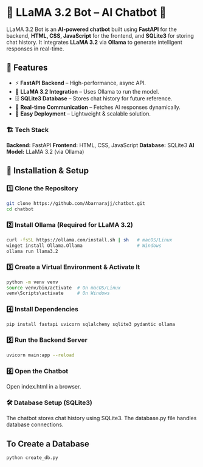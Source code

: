 # 🤖 LLaMA 3.2 Bot – AI Chatbot 🚀  

LLaMA 3.2 Bot is an **AI-powered chatbot** built using **FastAPI** for the backend, **HTML, CSS, JavaScript** for the frontend, and **SQLite3** for storing chat history. It integrates **LLaMA 3.2** via **Ollama** to generate intelligent responses in real-time.  

## 🌟 Features  
- ⚡ **FastAPI Backend** – High-performance, async API.  
- 🤖 **LLaMA 3.2 Integration** – Uses Ollama to run the model.  
- 🗄 **SQLite3 Database** – Stores chat history for future reference.  
- 📡 **Real-time Communication** – Fetches AI responses dynamically.  
- 🔌 **Easy Deployment** – Lightweight & scalable solution.  

### 🏗 Tech Stack
**Backend:** FastAPI
**Frontend:** HTML, CSS, JavaScript
**Database:** SQLite3
**AI Model:** LLaMA 3.2 (via Ollama)


## 🚀 Installation & Setup  

### 1️⃣ Clone the Repository  
```bash
git clone https://github.com/Abarnarajj/chatbot.git
cd chatbot
```
### 2️⃣ Install Ollama (Required for LLaMA 3.2)
```bash
curl -fsSL https://ollama.com/install.sh | sh   # macOS/Linux
winget install Ollama.Ollama                    # Windows
ollama run llama3.2
```
### 3️⃣ Create a Virtual Environment & Activate It
```bash
python -m venv venv
source venv/bin/activate  # On macOS/Linux
venv\Scripts\activate     # On Windows
```
### 4️⃣ Install Dependencies
```bash
pip install fastapi uvicorn sqlalchemy sqlite3 pydantic ollama
```
### 5️⃣ Run the Backend Server
```bash
uvicorn main:app --reload
```
### 6️⃣ Open the Chatbot
Open index.html in a browser.

### 🛠 Database Setup (SQLite3)
The chatbot stores chat history using SQLite3. The database.py file handles database connections.
## To Create a Database
```bash
python create_db.py
```


